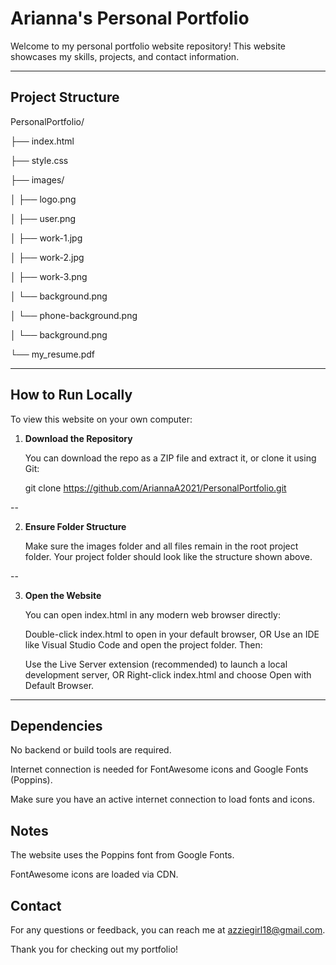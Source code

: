 # Arianna's Personal Portfolio

Welcome to my personal portfolio website repository! This website showcases my skills, projects, and contact information.

---

## Project Structure

PersonalPortfolio/

├── index.html

├── style.css

├── images/

│ ├── logo.png

│ ├── user.png

│ ├── work-1.jpg

│ ├── work-2.jpg

│ ├── work-3.png

│ └── background.png

│ └── phone-background.png

│ └── background.png

└── my_resume.pdf


---

## How to Run Locally

To view this website on your own computer:

1. **Download the Repository**

      You can download the repo as a ZIP file and extract it, or clone it using Git:

      git clone https://github.com/AriannaA2021/PersonalPortfolio.git

  --

2. **Ensure Folder Structure**

      Make sure the images folder and all files remain in the root project folder. Your project folder should look like the structure shown above.

  --

3. **Open the Website**

      You can open index.html in any modern web browser directly:

      Double-click index.html to open in your default browser, OR Use an IDE like Visual Studio Code and open the project folder. Then:

      Use the Live Server extension (recommended) to launch a local development server, OR Right-click index.html and choose Open with Default Browser.

---

## Dependencies
   No backend or build tools are required.

   Internet connection is needed for FontAwesome icons and Google Fonts (Poppins).

   Make sure you have an active internet connection to load fonts and icons.

## Notes
   The website uses the Poppins font from Google Fonts.

   FontAwesome icons are loaded via CDN.

## Contact
   For any questions or feedback, you can reach me at azziegirl18@gmail.com.

   Thank you for checking out my portfolio!
